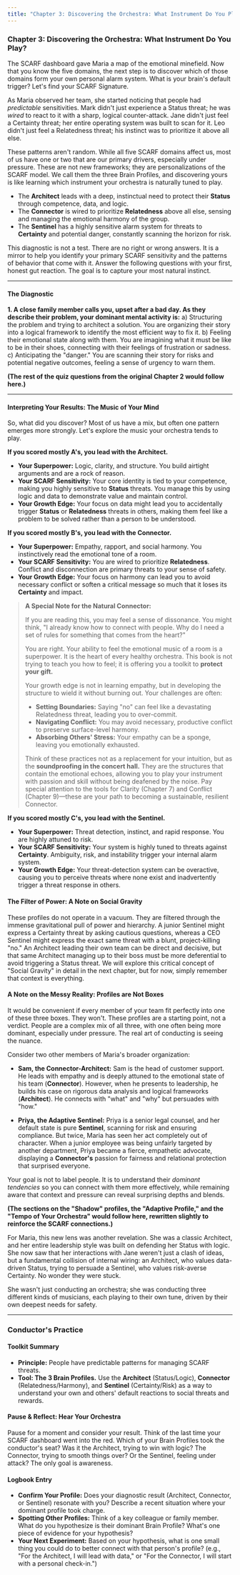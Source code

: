 ```yaml
---
title: "Chapter 3: Discovering the Orchestra: What Instrument Do You Play?"
---
```

### **Chapter 3: Discovering the Orchestra: What Instrument Do You Play?**

The SCARF dashboard gave Maria a map of the emotional minefield. Now that you know the five domains, the next step is to discover which of those domains form your own personal alarm system. What is your brain's default trigger? Let's find your SCARF Signature.

As Maria observed her team, she started noticing that people had *predictable* sensitivities. Mark didn't just experience a Status threat; he was *wired* to react to it with a sharp, logical counter-attack. Jane didn't just feel a Certainty threat; her entire operating system was built to scan for it. Leo didn't just feel a Relatedness threat; his instinct was to prioritize it above all else.

These patterns aren't random. While all five SCARF domains affect us, most of us have one or two that are our primary drivers, especially under pressure. These are not new frameworks; they are personalizations of the SCARF model. We call them the three Brain Profiles, and discovering yours is like learning which instrument your orchestra is naturally tuned to play.

*   The **Architect** leads with a deep, instinctual need to protect their **Status** through competence, data, and logic.
*   The **Connector** is wired to prioritize **Relatedness** above all else, sensing and managing the emotional harmony of the group.
*   The **Sentinel** has a highly sensitive alarm system for threats to **Certainty** and potential danger, constantly scanning the horizon for risk.

This diagnostic is not a test. There are no right or wrong answers. It is a mirror to help you identify your primary SCARF sensitivity and the patterns of behavior that come with it. Answer the following questions with your first, honest gut reaction. The goal is to capture your most natural instinct.

---
#### **The Diagnostic**

**1. A close family member calls you, upset after a bad day. As they describe their problem, your dominant mental activity is:**
   a) Structuring the problem and trying to architect a solution. You are organizing their story into a logical framework to identify the most efficient way to fix it.
   b) Feeling their emotional state along with them. You are imagining what it must be like to be in their shoes, connecting with their feelings of frustration or sadness.
   c) Anticipating the "danger." You are scanning their story for risks and potential negative outcomes, feeling a sense of urgency to warn them.

**(The rest of the quiz questions from the original Chapter 2 would follow here.)**

---
#### **Interpreting Your Results: The Music of Your Mind**

So, what did you discover? Most of us have a mix, but often one pattern emerges more strongly. Let's explore the music your orchestra tends to play.

**If you scored mostly A's, you lead with the Architect.**
*   **Your Superpower:** Logic, clarity, and structure. You build airtight arguments and are a rock of reason.
*   **Your SCARF Sensitivity:** Your core identity is tied to your competence, making you highly sensitive to **Status** threats. You manage this by using logic and data to demonstrate value and maintain control.
*   **Your Growth Edge:** Your focus on data might lead you to accidentally trigger **Status** or **Relatedness** threats in others, making them feel like a problem to be solved rather than a person to be understood.

**If you scored mostly B's, you lead with the Connector.**
*   **Your Superpower:** Empathy, rapport, and social harmony. You instinctively read the emotional tone of a room.
*   **Your SCARF Sensitivity:** You are wired to prioritize **Relatedness**. Conflict and disconnection are primary threats to your sense of safety.
*   **Your Growth Edge:** Your focus on harmony can lead you to avoid necessary conflict or soften a critical message so much that it loses its **Certainty** and impact.

> **A Special Note for the Natural Connector:**
>
> If you are reading this, you may feel a sense of dissonance. You might think, "I already know how to connect with people. Why do I need a set of rules for something that comes from the heart?"
>
> You are right. Your ability to feel the emotional music of a room is a superpower. It is the heart of every healthy orchestra. This book is not trying to teach you how to feel; it is offering you a toolkit to **protect your gift.**
>
> Your growth edge is not in learning empathy, but in developing the structure to wield it without burning out. Your challenges are often:
> *   **Setting Boundaries:** Saying "no" can feel like a devastating Relatedness threat, leading you to over-commit.
> *   **Navigating Conflict:** You may avoid necessary, productive conflict to preserve surface-level harmony.
> *   **Absorbing Others' Stress:** Your empathy can be a sponge, leaving you emotionally exhausted.
>
> Think of these practices not as a replacement for your intuition, but as the **soundproofing in the concert hall.** They are the structures that contain the emotional echoes, allowing you to play your instrument with passion and skill without being deafened by the noise. Pay special attention to the tools for Clarity (Chapter 7) and Conflict (Chapter 9)—these are your path to becoming a sustainable, resilient Connector.

**If you scored mostly C's, you lead with the Sentinel.**
*   **Your Superpower:** Threat detection, instinct, and rapid response. You are highly attuned to risk.
*   **Your SCARF Sensitivity:** Your system is highly tuned to threats against **Certainty**. Ambiguity, risk, and instability trigger your internal alarm system.
*   **Your Growth Edge:** Your threat-detection system can be overactive, causing you to perceive threats where none exist and inadvertently trigger a threat response in others.

#### **The Filter of Power: A Note on Social Gravity**
These profiles do not operate in a vacuum. They are filtered through the immense gravitational pull of power and hierarchy. A junior Sentinel might express a Certainty threat by asking cautious questions, whereas a CEO Sentinel might express the exact same threat with a blunt, project-killing "no." An Architect leading their own team can be direct and decisive, but that same Architect managing up to their boss must be more deferential to avoid triggering a Status threat. We will explore this critical concept of "Social Gravity" in detail in the next chapter, but for now, simply remember that context is everything.

#### **A Note on the Messy Reality: Profiles are Not Boxes**

It would be convenient if every member of your team fit perfectly into one of these three boxes. They won't. These profiles are a starting point, not a verdict. People are a complex mix of all three, with one often being more dominant, especially under pressure. The real art of conducting is seeing the nuance.

Consider two other members of Maria's broader organization:

*   **Sam, the Connector-Architect:** Sam is the head of customer support. He leads with empathy and is deeply attuned to the emotional state of his team (**Connector**). However, when he presents to leadership, he builds his case on rigorous data analysis and logical frameworks (**Architect**). He connects with "what" and "why" but persuades with "how."

*   **Priya, the Adaptive Sentinel:** Priya is a senior legal counsel, and her default state is pure **Sentinel**, scanning for risk and ensuring compliance. But twice, Maria has seen her act completely out of character. When a junior employee was being unfairly targeted by another department, Priya became a fierce, empathetic advocate, displaying a **Connector's** passion for fairness and relational protection that surprised everyone.

Your goal is not to label people. It is to understand their *dominant tendencies* so you can connect with them more effectively, while remaining aware that context and pressure can reveal surprising depths and blends.

**(The sections on the "Shadow" profiles, the "Adaptive Profile," and the "Tempo of Your Orchestra" would follow here, rewritten slightly to reinforce the SCARF connections.)**

For Maria, this new lens was another revelation. She was a classic Architect, and her entire leadership style was built on defending her Status with logic. She now saw that her interactions with Jane weren't just a clash of ideas, but a fundamental collision of internal wiring: an Architect, who values data-driven Status, trying to persuade a Sentinel, who values risk-averse Certainty. No wonder they were stuck.

She wasn't just conducting an orchestra; she was conducting three different kinds of musicians, each playing to their own tune, driven by their own deepest needs for safety.

---
### **Conductor's Practice**

#### **Toolkit Summary**
*   **Principle:** People have predictable patterns for managing SCARF threats.
*   **Tool: The 3 Brain Profiles.** Use the **Architect** (Status/Logic), **Connector** (Relatedness/Harmony), and **Sentinel** (Certainty/Risk) as a way to understand your own and others' default reactions to social threats and rewards.

#### **Pause & Reflect: Hear Your Orchestra**
Pause for a moment and consider your result. Think of the last time your SCARF dashboard went into the red. Which of your Brain Profiles took the conductor's seat? Was it the Architect, trying to win with logic? The Connector, trying to smooth things over? Or the Sentinel, feeling under attack? The only goal is awareness.

#### **Logbook Entry**
*   **Confirm Your Profile:** Does your diagnostic result (Architect, Connector, or Sentinel) resonate with you? Describe a recent situation where your dominant profile took charge.
*   **Spotting Other Profiles:** Think of a key colleague or family member. What do you hypothesize is their dominant Brain Profile? What's one piece of evidence for your hypothesis?
*   **Your Next Experiment:** Based on your hypothesis, what is one small thing you could do to better connect with that person's profile? (e.g., "For the Architect, I will lead with data," or "For the Connector, I will start with a personal check-in.")
      